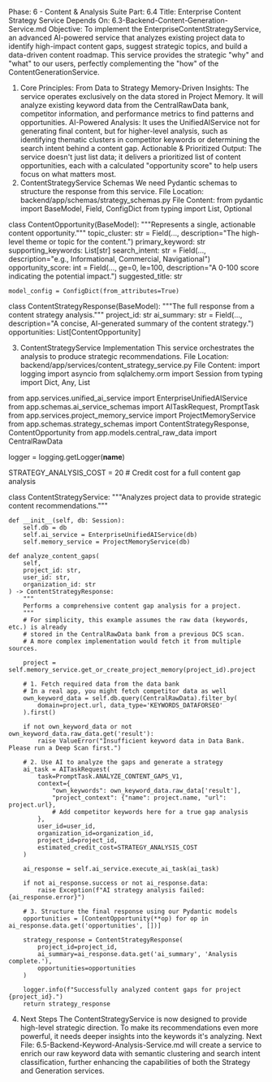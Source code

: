 Phase: 6 - Content & Analysis Suite
Part: 6.4
Title: Enterprise Content Strategy Service
Depends On: 6.3-Backend-Content-Generation-Service.md
Objective: To implement the EnterpriseContentStrategyService, an advanced AI-powered service that analyzes existing project data to identify high-impact content gaps, suggest strategic topics, and build a data-driven content roadmap. This service provides the strategic "why" and "what" to our users, perfectly complementing the "how" of the ContentGenerationService.
1. Core Principles: From Data to Strategy
Memory-Driven Insights: The service operates exclusively on the data stored in Project Memory. It will analyze existing keyword data from the CentralRawData bank, competitor information, and performance metrics to find patterns and opportunities.
AI-Powered Analysis: It uses the UnifiedAIService not for generating final content, but for higher-level analysis, such as identifying thematic clusters in competitor keywords or determining the search intent behind a content gap.
Actionable & Prioritized Output: The service doesn't just list data; it delivers a prioritized list of content opportunities, each with a calculated "opportunity score" to help users focus on what matters most.
2. ContentStrategyService Schemas
We need Pydantic schemas to structure the response from this service.
File Location: backend/app/schemas/strategy_schemas.py
File Content:
from pydantic import BaseModel, Field, ConfigDict
from typing import List, Optional

class ContentOpportunity(BaseModel):
    """Represents a single, actionable content opportunity."""
    topic_cluster: str = Field(..., description="The high-level theme or topic for the content.")
    primary_keyword: str
    supporting_keywords: List[str]
    search_intent: str = Field(..., description="e.g., Informational, Commercial, Navigational")
    opportunity_score: int = Field(..., ge=0, le=100, description="A 0-100 score indicating the potential impact.")
    suggested_title: str
    
    model_config = ConfigDict(from_attributes=True)

class ContentStrategyResponse(BaseModel):
    """The full response from a content strategy analysis."""
    project_id: str
    ai_summary: str = Field(..., description="A concise, AI-generated summary of the content strategy.")
    opportunities: List[ContentOpportunity]

3. ContentStrategyService Implementation
This service orchestrates the analysis to produce strategic recommendations.
File Location: backend/app/services/content_strategy_service.py
File Content:
import logging
import asyncio
from sqlalchemy.orm import Session
from typing import Dict, Any, List

from app.services.unified_ai_service import EnterpriseUnifiedAIService
from app.schemas.ai_service_schemas import AITaskRequest, PromptTask
from app.services.project_memory_service import ProjectMemoryService
from app.schemas.strategy_schemas import ContentStrategyResponse, ContentOpportunity
from app.models.central_raw_data import CentralRawData

logger = logging.getLogger(__name__)

STRATEGY_ANALYSIS_COST = 20 # Credit cost for a full content gap analysis

class ContentStrategyService:
    """Analyzes project data to provide strategic content recommendations."""

    def __init__(self, db: Session):
        self.db = db
        self.ai_service = EnterpriseUnifiedAIService(db)
        self.memory_service = ProjectMemoryService(db)

    def analyze_content_gaps(
        self, 
        project_id: str, 
        user_id: str, 
        organization_id: str
    ) -> ContentStrategyResponse:
        """
        Performs a comprehensive content gap analysis for a project.
        """
        # For simplicity, this example assumes the raw data (keywords, etc.) is already
        # stored in the CentralRawData bank from a previous DCS scan.
        # A more complex implementation would fetch it from multiple sources.
        
        project = self.memory_service.get_or_create_project_memory(project_id).project
        
        # 1. Fetch required data from the data bank
        # In a real app, you might fetch competitor data as well
        own_keyword_data = self.db.query(CentralRawData).filter_by(
            domain=project.url, data_type='KEYWORDS_DATAFORSEO'
        ).first()

        if not own_keyword_data or not own_keyword_data.raw_data.get('result'):
            raise ValueError("Insufficient keyword data in Data Bank. Please run a Deep Scan first.")

        # 2. Use AI to analyze the gaps and generate a strategy
        ai_task = AITaskRequest(
            task=PromptTask.ANALYZE_CONTENT_GAPS_V1,
            context={
                "own_keywords": own_keyword_data.raw_data['result'],
                "project_context": {"name": project.name, "url": project.url},
                # Add competitor keywords here for a true gap analysis
            },
            user_id=user_id,
            organization_id=organization_id,
            project_id=project_id,
            estimated_credit_cost=STRATEGY_ANALYSIS_COST
        )
        
        ai_response = self.ai_service.execute_ai_task(ai_task)

        if not ai_response.success or not ai_response.data:
            raise Exception(f"AI strategy analysis failed: {ai_response.error}")

        # 3. Structure the final response using our Pydantic models
        opportunities = [ContentOpportunity(**op) for op in ai_response.data.get('opportunities', [])]
        
        strategy_response = ContentStrategyResponse(
            project_id=project_id,
            ai_summary=ai_response.data.get('ai_summary', 'Analysis complete.'),
            opportunities=opportunities
        )

        logger.info(f"Successfully analyzed content gaps for project {project_id}.")
        return strategy_response

4. Next Steps
The ContentStrategyService is now designed to provide high-level strategic direction. To make its recommendations even more powerful, it needs deeper insights into the keywords it's analyzing.
Next File: 6.5-Backend-Keyword-Analysis-Service.md will create a service to enrich our raw keyword data with semantic clustering and search intent classification, further enhancing the capabilities of both the Strategy and Generation services.